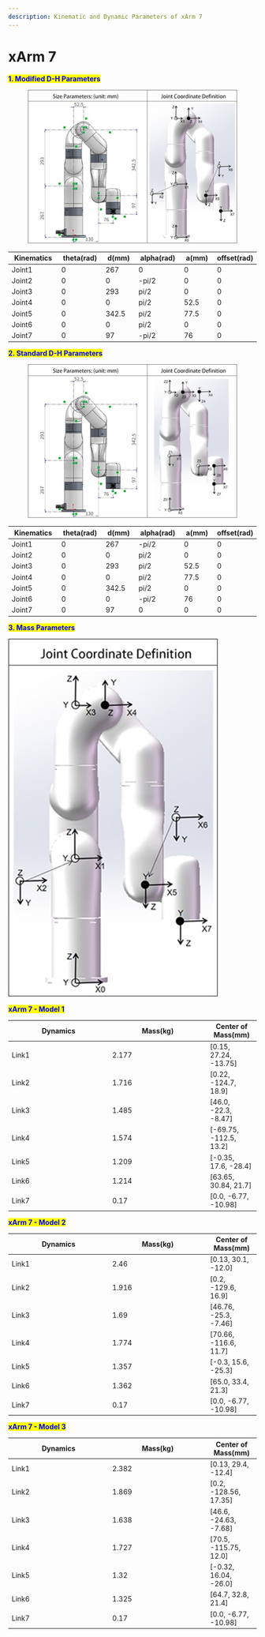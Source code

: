 ```yaml
---
description: Kinematic and Dynamic Parameters of xArm 7
---
```


# xArm 7

<mark style="color:blue;">**1. Modified D-H Parameters**</mark>

<figure><img src="../../../.gitbook/assets/image (20).png" alt=""><figcaption></figcaption></figure>

<table><thead><tr><th width="147.33333333333331">Kinematics</th><th width="117">theta(rad)</th><th width="99">d(mm)</th><th width="123">alpha(rad)</th><th width="104">a(mm)</th><th>offset(rad)</th></tr></thead><tbody><tr><td>Joint1</td><td>0</td><td>267</td><td>0</td><td>0</td><td>0</td></tr><tr><td>Joint2</td><td>0</td><td>0</td><td>-pi/2</td><td>0</td><td>0</td></tr><tr><td>Joint3</td><td>0</td><td>293</td><td>pi/2</td><td>0</td><td>0</td></tr><tr><td>Joint4</td><td>0</td><td>0</td><td>pi/2</td><td>52.5</td><td>0</td></tr><tr><td>Joint5</td><td>0</td><td>342.5</td><td>pi/2</td><td>77.5</td><td>0</td></tr><tr><td>Joint6</td><td>0</td><td>0</td><td>pi/2</td><td>0</td><td>0</td></tr><tr><td>Joint7</td><td>0</td><td>97</td><td>-pi/2</td><td>76</td><td>0</td></tr></tbody></table>

<mark style="color:blue;">**2. Standard D-H Parameters**</mark>

<figure><img src="../../../.gitbook/assets/image (21).png" alt=""><figcaption></figcaption></figure>

<table><thead><tr><th width="147.33333333333331">Kinematics</th><th width="117">theta(rad)</th><th width="99">d(mm)</th><th width="123">alpha(rad)</th><th width="104">a(mm)</th><th>offset(rad)</th></tr></thead><tbody><tr><td>Joint1</td><td>0</td><td>267</td><td>-pi/2</td><td>0</td><td>0</td></tr><tr><td>Joint2</td><td>0</td><td>0</td><td>pi/2</td><td>0</td><td>0</td></tr><tr><td>Joint3</td><td>0</td><td>293</td><td>pi/2</td><td>52.5</td><td>0</td></tr><tr><td>Joint4</td><td>0</td><td>0</td><td>pi/2</td><td>77.5</td><td>0</td></tr><tr><td>Joint5</td><td>0</td><td>342.5</td><td>pi/2</td><td>0</td><td>0</td></tr><tr><td>Joint6</td><td>0</td><td>0</td><td>-pi/2</td><td>76</td><td>0</td></tr><tr><td>Joint7</td><td>0</td><td>97</td><td>0</td><td>0</td><td>0</td></tr></tbody></table>

<mark style="color:blue;">**3. Mass Parameters**</mark>

![](<../../../.gitbook/assets/image (22).png>)

<mark style="color:blue;">**xArm 7 - Model 1**</mark>

<table><thead><tr><th width="190">Dynamics</th><th width="184.33333333333331">Mass(kg)</th><th>Center of Mass(mm)</th></tr></thead><tbody><tr><td>Link1</td><td>2.177</td><td>[0.15, 27.24, -13.75]</td></tr><tr><td>Link2</td><td>1.716</td><td>[0.22, -124.7, 18.9]</td></tr><tr><td>Link3</td><td>1.485</td><td>[46.0, -22.3, -8.47]</td></tr><tr><td>Link4</td><td>1.574</td><td>[-69.75, -112.5, 13.2]</td></tr><tr><td>Link5</td><td>1.209</td><td>[-0.35, 17.6, -28.4]</td></tr><tr><td>Link6</td><td>1.214</td><td>[63.65, 30.84, 21.7]</td></tr><tr><td>Link7</td><td>0.17</td><td>[0.0, -6.77, -10.98]</td></tr></tbody></table>

<mark style="color:blue;">**xArm 7 - Model 2**</mark>

<table><thead><tr><th width="190">Dynamics</th><th width="184.33333333333331">Mass(kg)</th><th>Center of Mass(mm)</th></tr></thead><tbody><tr><td>Link1</td><td>2.46</td><td>[0.13, 30.1, -12.0]</td></tr><tr><td>Link2</td><td>1.916</td><td>[0.2, -129.6, 16.9]</td></tr><tr><td>Link3</td><td>1.69</td><td>[46.76, -25.3, -7.46]</td></tr><tr><td>Link4</td><td>1.774</td><td>[70.66, -116.6, 11.7]</td></tr><tr><td>Link5</td><td>1.357</td><td>[-0.3, 15.6, -25.3]</td></tr><tr><td>Link6</td><td>1.362</td><td>[65.0, 33.4, 21.3]</td></tr><tr><td>Link7</td><td>0.17</td><td>[0.0, -6.77, -10.98]</td></tr></tbody></table>

<mark style="color:blue;">**xArm 7 - Model 3**</mark>

<table><thead><tr><th width="190">Dynamics</th><th width="184.33333333333331">Mass(kg)</th><th>Center of Mass(mm)</th></tr></thead><tbody><tr><td>Link1</td><td>2.382</td><td>[0.13, 29.4, -12.4]</td></tr><tr><td>Link2</td><td>1.869</td><td>[0.2, -128.56, 17.35]</td></tr><tr><td>Link3</td><td>1.638</td><td>[46.6, -24.63, -7.68]</td></tr><tr><td>Link4</td><td>1.727</td><td>[70.5, -115.75, 12.0]</td></tr><tr><td>Link5</td><td>1.32</td><td>[-0.32, 16.04, -26.0]</td></tr><tr><td>Link6</td><td>1.325</td><td>[64.7, 32.8, 21.4]</td></tr><tr><td>Link7</td><td>0.17</td><td>[0.0, -6.77, -10.98]</td></tr></tbody></table>
